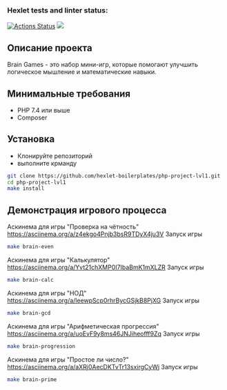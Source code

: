 ### Hexlet tests and linter status:
[![Actions Status](https://github.com/maxProvorov/php-project-lvl1/actions/workflows/hexlet-check.yml/badge.svg)](https://github.com/maxProvorov/php-project-lvl1/actions)
<a href="https://codeclimate.com/github/maxProvorov/php-project-lvl1/maintainability"><img src="https://api.codeclimate.com/v1/badges/d8e05a4cb803adfaa307/maintainability" /></a>

## Описание проекта

Brain Games - это набор мини-игр, которые помогают улучшить логическое мышление и математические навыки.

## Минимальные требования

- PHP 7.4 или выше
- Composer

## Установка
- Клонируйте репозиторий
- выполните крманду
```bash
git clone https://github.com/hexlet-boilerplates/php-project-lvl1.git
cd php-project-lvl1
make install
```

## Демонстрация игрового процесса
Аскинема для игры "Проверка на чётность"
https://asciinema.org/a/z4ekgo4Pnjb3bsR9TDyX4ju3V
Запуск игры
```bash
make brain-even
```

Аскинема для игры "Калькулятор"
https://asciinema.org/a/Yvt21chXMP0I7IbaBmK1mXLZR
Запуск игры
```bash
make brain-calc
```

Аскинема для игры "НОД"
https://asciinema.org/a/leewpScp0rhrBycGSjkB8PjXG
Запуск игры
```bash
make brain-gcd
```

Аскинема для игры "Арифметическая прогрессия"
https://asciinema.org/a/uoEvF9y8ms46JNJiheofff9Zq
Запуск игры
```bash
make brain-progression
```

Аскинема для игры "Простое ли число?"
https://asciinema.org/a/aXRj0AecDKTvTr13sxirgCyWj
Запуск игры
```bash
make brain-prime
```